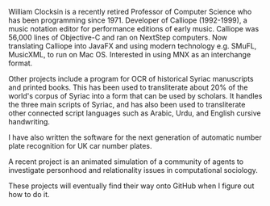 William Clocksin is a recently 
retired Professor of Computer Science who has been
programming since 1971.
Developer of Calliope (1992-1999), a music notation editor for performance editions of early music.
Calliope was 56,000 lines of Objective-C and ran on NextStep computers. 
Now translating Calliope into JavaFX and using modern technology e.g. SMuFL, MusicXML, to run on Mac OS. 
Interested in using MNX as an interchange format. 

Other projects include a program for OCR of historical Syriac manuscripts and printed books. 
This has been used to transliterate about 20% of the world's corpus of Syriac into
a form that can be used by scholars. It handles the three main scripts of Syriac,
and has also been used to transliterate other connected script
languages such as Arabic, Urdu, and English cursive handwriting. 

I have also written the software for the next generation of automatic number plate recognition
for UK car number plates. 

A recent project is an animated simulation of a community of agents
to investigate personhood and relationality issues in computational sociology.

These projects will eventually find their way onto GitHub when
I figure out how to do it.